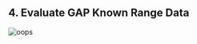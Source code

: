 
## 4. Evaluate GAP Known Range Data
![oops](/users/nmtarr/documents/ranges/fig1.png "Intersection diagram")
